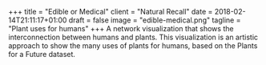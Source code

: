 +++
title = "Edible or Medical"
client = "Natural Recall"
date = 2018-02-14T21:11:17+01:00
draft = false
image = "edible-medical.png"
tagline = "Plant uses for humans"
+++
A network visualization that shows the interconnection between humans and plants. This visualization is an artistic approach to show the many uses of plants for humans, based on the Plants for a Future dataset.